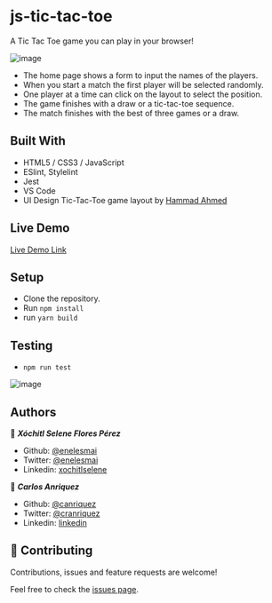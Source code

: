 # js-tic-tac-toe
A Tic Tac Toe game you can play in your browser!

![image](https://user-images.githubusercontent.com/5160907/85628169-48da2800-b635-11ea-96ed-7354e9956c3d.png)

- The home page shows a form to input the names of the players.
- When you start a match the first player will be selected randomly.
- One player at a time can click on the layout to select the position.
- The game finishes with a draw or a tic-tac-toe sequence.
- The match finishes with the best of three games or a draw.

## Built With

- HTML5 / CSS3 / JavaScript
- ESlint, Stylelint
- Jest
- VS Code
- UI Design Tic-Tac-Toe game layout by [Hammad Ahmed](https://codepen.io/shammadahmed)

## Live Demo

[Live Demo Link](https://raw.githack.com/enelesmai/js-tic-tac-toe/development/dist/index.html)


## Setup
- Clone the repository.
- Run ```npm install```
- run ```yarn build```

## Testing

- ```npm run test```

![image](https://user-images.githubusercontent.com/25496166/89230427-a741e100-d5b9-11ea-88bf-8ed471a63b2d.png)


## Authors

👤 ***Xóchitl Selene Flores Pérez***

- Github: [@enelesmai](https://github.com/enelesmai)
- Twitter: [@enelesmai](https://twitter.com/enelesmai)
- Linkedin: [xochitlselene](https://linkedin.com/in/xochitlselene)

👤 ***Carlos Anriquez***

- Github: [@canriquez](https://github.com/canriquez)
- Twitter: [@cranriquez](https://twitter.com/cranriquez)
- Linkedin: [linkedin](https://www.linkedin.com/in/carlosanriquez/)


## 🤝 Contributing

Contributions, issues and feature requests are welcome!

Feel free to check the [issues page](issues/).
